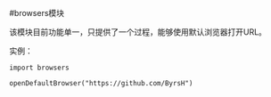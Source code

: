 #browsers模块

该模块目前功能单一，只提供了一个过程，能够使用默认浏览器打开URL。

实例：

```
import browsers  
  
openDefaultBrowser("https://github.com/ByrsH")  
```


